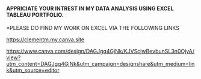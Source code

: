 #### APPRICIATE YOUR INTREST IN MY DATA ANALYSIS USING EXCEL TABLEAU PORTFOLIO.

*PLEASE DO FIND MY WORK ON EXCEL VIA THE FOLLOWING LINKS

https://clementm.my.canva.site

https://www.canva.com/design/DAGJgq4GjNk/KJVScjwBevbunSL3n0OjyA/view?utm_content=DAGJgq4GjNk&utm_campaign=designshare&utm_medium=link&utm_source=editor
